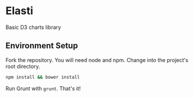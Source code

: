# Elasti
Basic D3 charts library

## Environment Setup
Fork the repository. You will need node and npm. Change into the project's root directory.

```bash
npm install && bower install
```

Run Grunt with `grunt`. That's it!
